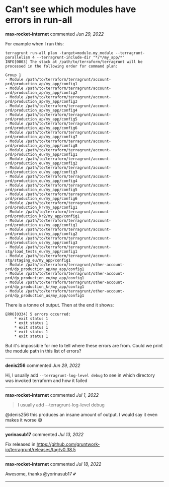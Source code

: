 # Can't see which modules have errors in run-all

**max-rocket-internet** commented *Jun 29, 2022*

For example when I run this:

```
terragrunt run-all plan -target=module.my_module --terragrunt-parallelism 4 --terragrunt-include-dir "*/*/my_app/*"
INFO[0003] The stack at /path/to/terraform/terragrunt will be processed in the following order for command plan:

Group 1
- Module /path/to/terraform/terragrunt/account-prd/production_ap/my_app/config1
- Module /path/to/terraform/terragrunt/account-prd/production_ap/my_app/config2
- Module /path/to/terraform/terragrunt/account-prd/production_ap/my_app/config3
- Module /path/to/terraform/terragrunt/account-prd/production_ap/my_app/config4
- Module /path/to/terraform/terragrunt/account-prd/production_ap/my_app/config5
- Module /path/to/terraform/terragrunt/account-prd/production_ap/my_app/config6
- Module /path/to/terraform/terragrunt/account-prd/production_ap/my_app/config7
- Module /path/to/terraform/terragrunt/account-prd/production_ap/my_app/config8
- Module /path/to/terraform/terragrunt/account-prd/production_eu/my_app/config1
- Module /path/to/terraform/terragrunt/account-prd/production_eu/my_app/config2
- Module /path/to/terraform/terragrunt/account-prd/production_eu/my_app/config3
- Module /path/to/terraform/terragrunt/account-prd/production_eu/my_app/config4
- Module /path/to/terraform/terragrunt/account-prd/production_eu/my_app/config5
- Module /path/to/terraform/terragrunt/account-prd/production_eu/my_app/config6
- Module /path/to/terraform/terragrunt/account-prd/production_kr/my_app/config1
- Module /path/to/terraform/terragrunt/account-prd/production_kr2/my_app/config1
- Module /path/to/terraform/terragrunt/account-prd/production_us/my_app/config1
- Module /path/to/terraform/terragrunt/account-prd/production_us/my_app/config2
- Module /path/to/terraform/terragrunt/account-prd/production_us/my_app/config3
- Module /path/to/terraform/terragrunt/account-stg/load_tests_eu/my_app/config1
- Module /path/to/terraform/terragrunt/account-stg/staging_eu/my_app/config1
- Module /path/to/terraform/terragrunt/other-account-prd/dp_production_ap/my_app/config1
- Module /path/to/terraform/terragrunt/other-account-prd/dp_production_eu/my_app/config1
- Module /path/to/terraform/terragrunt/other-account-prd/dp_production_kr/my_app/config1
- Module /path/to/terraform/terragrunt/other-account-prd/dp_production_us/my_app/config1
```

There is a tonne of output. Then at the end it shows:

```
ERRO[0334] 5 errors occurred:
	* exit status 1
	* exit status 1
	* exit status 1
	* exit status 1
	* exit status 1
```

But it's impossible for me to tell where these errors are from. Could we print the module path in this list of errors?
<br />
***


**denis256** commented *Jun 29, 2022*

Hi,
I usually add `--terragrunt-log-level debug` to see in which directory was invoked terraform and how it failed
***

**max-rocket-internet** commented *Jul 1, 2022*

> I usually add --terragrunt-log-level debug

@denis256 this produces an insane amount of output. I would say it even makes it worse 😅
***

**yorinasub17** commented *Jul 13, 2022*

Fix released in https://github.com/gruntwork-io/terragrunt/releases/tag/v0.38.5
***

**max-rocket-internet** commented *Jul 18, 2022*

Awesome, thanks @yorinasub17 💕
***

